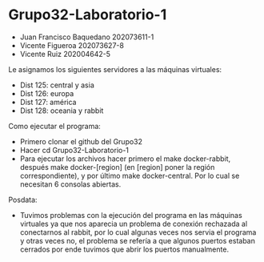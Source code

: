 # Grupo32-Laboratorio-1
- Juan Francisco Baquedano  202073611-1
- Vicente Figueroa          202073627-8
- Vicente Ruiz              202004642-5

Le asignamos los siguientes servidores a las máquinas virtuales:
- Dist 125: central y asia
- Dist 126: europa
- Dist 127: américa
- Dist 128: oceania y rabbit

Como ejecutar el programa:
- Primero clonar el github del Grupo32
- Hacer cd Grupo32-Laboratorio-1
- Para ejecutar los archivos hacer primero el make docker-rabbit,
después make docker-[region] (en [region] poner la región correspondiente),
y por último make docker-central. Por lo cual se necesitan 6 consolas abiertas.

Posdata:
- Tuvimos problemas con la ejecución del programa en las máquinas virtuales
ya que nos aparecia un problema de conexión rechazada al conectarnos al rabbit,
por lo cual algunas veces nos servia el programa y otras veces no, el problema
se refería a que algunos puertos estaban cerrados por ende tuvimos que abrir 
los puertos manualmente.
